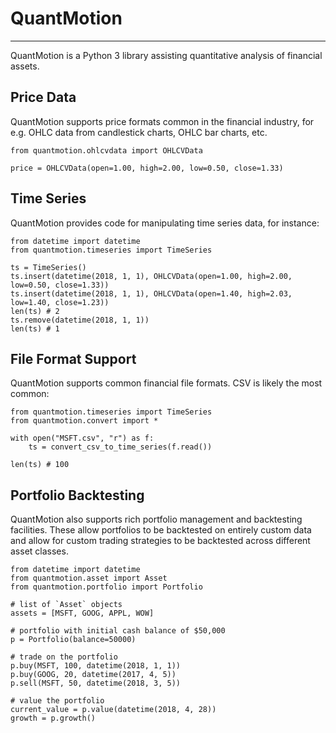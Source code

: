 # QuantMotion #
---

QuantMotion is a Python 3 library assisting quantitative analysis of financial assets.

## Price Data ##
QuantMotion supports price formats common in the financial industry, for e.g. OHLC data from candlestick charts, OHLC bar charts, etc.

    from quantmotion.ohlcvdata import OHLCVData

    price = OHLCVData(open=1.00, high=2.00, low=0.50, close=1.33)


## Time Series ##
QuantMotion provides code for manipulating time series data, for instance:

	from datetime import datetime
    from quantmotion.timeseries import TimeSeries

    ts = TimeSeries()
	ts.insert(datetime(2018, 1, 1), OHLCVData(open=1.00, high=2.00, low=0.50, close=1.33))
	ts.insert(datetime(2018, 1, 1), OHLCVData(open=1.40, high=2.03, low=1.40, close=1.23))
	len(ts) # 2
	ts.remove(datetime(2018, 1, 1))
	len(ts) # 1

## File Format Support ##
QuantMotion supports common financial file formats. CSV is likely the most common:

	from quantmotion.timeseries import TimeSeries
	from quantmotion.convert import *

	with open("MSFT.csv", "r") as f:
		ts = convert_csv_to_time_series(f.read())

	len(ts) # 100

## Portfolio Backtesting ##
QuantMotion also supports rich portfolio management and backtesting facilities. These allow portfolios to be backtested on entirely custom data and allow for custom trading strategies to be backtested across different asset classes.

	from datetime import datetime
	from quantmotion.asset import Asset
    from quantmotion.portfolio import Portfolio

	# list of `Asset` objects
	assets = [MSFT, GOOG, APPL, WOW]
	
	# portfolio with initial cash balance of $50,000
	p = Portfolio(balance=50000)

	# trade on the portfolio
	p.buy(MSFT, 100, datetime(2018, 1, 1))
	p.buy(GOOG, 20, datetime(2017, 4, 5))
	p.sell(MSFT, 50, datetime(2018, 3, 5))

	# value the portfolio
	current_value = p.value(datetime(2018, 4, 28))
	growth = p.growth()
